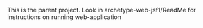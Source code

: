 This is the parent project.
Look in archetype-web-jsf1/ReadMe for instructions on running web-application